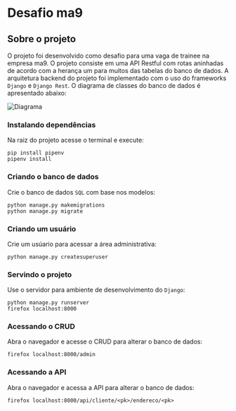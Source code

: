 # Desafio ma9

## Sobre o projeto

O projeto foi desenvolvido como desafio para uma vaga de trainee na empresa ma9. O projeto consiste em uma API Restful com rotas aninhadas de acordo com a herança um para muitos das tabelas do banco de dados. A arquitetura backend do projeto foi implementado com o uso do frameworks `Django` e `Django Rest`. O diagrama de classes do banco de dados é apresentado abaixo:

![Diagrama](https://raw.githubusercontent.com/YohanAlexander/api-ma9/master/crud.png)

### Instalando dependências

Na raiz do projeto acesse o terminal e execute:
```
pip install pipenv
pipenv install
```

### Criando o banco de dados

Crie o banco de dados `SQL` com base nos modelos:

```
python manage.py makemigrations
python manage.py migrate
```

### Criando um usuário

Crie um usúario para acessar a área administrativa:

```
python manage.py createsuperuser
```

### Servindo o projeto

Use o servidor para ambiente de desenvolvimento do `Django`:

```
python manage.py runserver
firefox localhost:8000
```

### Acessando o CRUD

Abra o navegador e acesse o CRUD para alterar o banco de dados:

```
firefox localhost:8000/admin
```

### Acessando a API

Abra o navegador e acessa a API para alterar o banco de dados:

```
firefox localhost:8000/api/cliente/<pk>/endereco/<pk>
```

